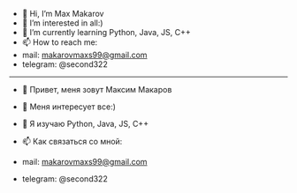 - 👋 Hi, I’m Max Makarov
- 👀 I’m interested in all:)
- 🌱 I’m currently learning Python, Java, JS, C++
- 📫 How to reach me:
 - mail: makarovmaxs99@gmail.com
- telegram: @second322

-------------------------------------------
- 👋 Привет, меня зовут Максим Макаров
- 👀 Меня интересует все:)
- 🌱 Я изучаю Python, Java, JS, C++

- 📫 Как связаться со мной:
- mail: makarovmaxs99@gmail.com
- telegram: @second322


<!---
second322/second322 is a ✨ special ✨ repository because its `README.md` (this file) appears on your GitHub profile.
You can click the Preview link to take a look at your changes.
--->

